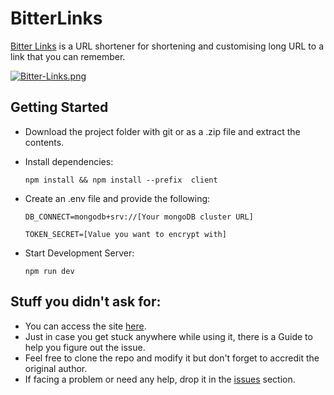 # BitterLinks
[Bitter Links](http://bitterlinks.herokuapp.com/) is a URL shortener for shortening and customising long URL to a link that you can remember.

[![Bitter-Links.png](https://i.postimg.cc/x80P1cR5/Bitter-Links.png)](https://postimg.cc/LYbPy4Gg)

## Getting Started

 - Download the project folder with git or as a .zip file and extract the contents.
 - Install dependencies:
 
 	`npm install && npm install --prefix  client`
 
 - Create an .env file and provide the following:

 	`DB_CONNECT=mongodb+srv://[Your mongoDB cluster URL]`
 
 	`TOKEN_SECRET=[Value you want to encrypt with]`
 
 - Start Development Server:
 
 	`npm run dev`


## Stuff you didn't ask for:

 - You can access the site [here](http://bitterlinks.herokuapp.com/).
 - Just in case you get stuck anywhere while using it, there is a Guide to help you figure out the issue.
 - Feel free to clone the repo and modify it but don't forget to accredit the original author.
 - If facing a problem or need any help, drop it in the [issues](https://github.com/issues) section.
